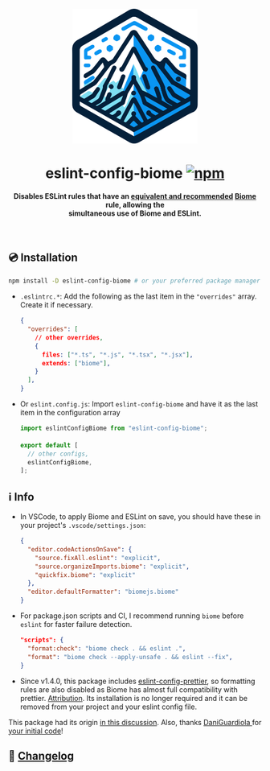 <div align="center">

<br/>
<img src="logo.svg" alt="logo" width="250"/>

# eslint-config-biome [![npm](https://img.shields.io/npm/v/eslint-config-biome)](https://www.npmjs.com/package/eslint-config-biome)

<h4>

Disables ESLint rules that have an [**equivalent and recommended**](https://github.com/biomejs/biome/discussions/3) [Biome](https://biomejs.dev/) rule, allowing the<br/>
simultaneous use of Biome and ESLint.

</h4>


<br/>

</div>

## 💿 Installation

```bash
npm install -D eslint-config-biome # or your preferred package manager ;)
```

- `.eslintrc.*`: Add the following as the last item in the `"overrides"` array. Create it if necessary.

    ```json
    {
      "overrides": [
        // other overrides,
        {
          files: ["*.ts", "*.js", "*.tsx", "*.jsx"],
          extends: ["biome"],
        }
      ],
    }
    ```

- Or `eslint.config.js`: Import `eslint-config-biome` and have it as the last item in the configuration array

    ```js
    import eslintConfigBiome from "eslint-config-biome";

    export default [
      // other configs,
      eslintConfigBiome,
    ];
    ```

## ℹ️ Info

- In VSCode, to apply Biome and ESLint on save, you should have these in your project's `.vscode/settings.json`:

    ```json
    {
      "editor.codeActionsOnSave": {
        "source.fixAll.eslint": "explicit",
        "source.organizeImports.biome": "explicit",
        "quickfix.biome": "explicit"
      },
      "editor.defaultFormatter": "biomejs.biome"
    }
    ```

- For package.json scripts and CI, I recommend running `biome` before `eslint` for faster failure detection.

  ```json
  "scripts": {
    "format:check": "biome check . && eslint .",
    "format": "biome check --apply-unsafe . && eslint --fix",
  }
  ```

- Since v1.4.0, this package includes [eslint-config-prettier](https://github.com/prettier/eslint-config-prettier), so formatting rules are also disabled as Biome has almost full compatibility with prettier. [Attribution](ATTRIBUTION.md). Its installation is no longer required and it can be removed from your project and your eslint config file.

This package had its origin [in this discussion](https://github.com/biomejs/biome/discussions/3#discussioncomment-7876363). Also, thanks [DaniGuardiola
](https://github.com/DaniGuardiola) for [your initial code](https://github.com/biomejs/biome/discussions/3#discussioncomment-7910787)!


## 📰 [Changelog](CHANGELOG.md)
